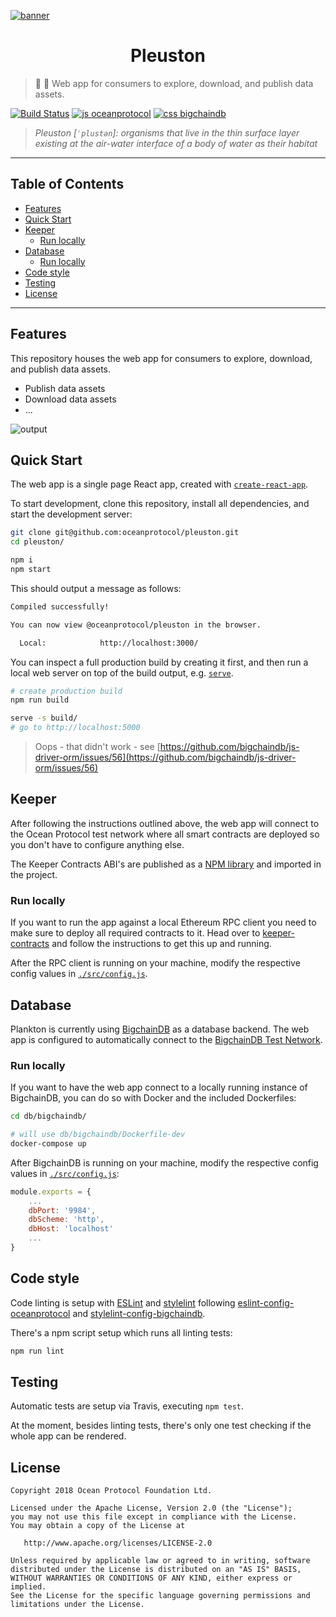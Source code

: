[![banner](https://raw.githubusercontent.com/oceanprotocol/art/master/github/repo-banner%402x.png)](https://oceanprotocol.com)

<h1 align="center">Pleuston</h1>

> 🦑 🦄 Web app for consumers to explore, download, and publish data assets.

[![Build Status](https://travis-ci.com/oceanprotocol/pleuston.svg?token=3psqw6c8KMDqfdGQ2x6d&branch=master)](https://travis-ci.com/oceanprotocol/pleuston)
[![js oceanprotocol](https://img.shields.io/badge/js-oceanprotocol-7b1173.svg)](https://github.com/oceanprotocol/eslint-config-oceanprotocol)
[![css bigchaindb](https://img.shields.io/badge/css-bigchaindb-39BA91.svg)](https://github.com/bigchaindb/stylelint-config-bigchaindb)

> _Pleuston [`ˈplustən`]: organisms that live in the thin surface layer existing at the air-water interface of a body of water as their habitat_

---

## Table of Contents

  - [Features](#features)
  - [Quick Start](#quick-start)
  - [Keeper](#keeper)
     - [Run locally](#run-locally)
  - [Database](#database)
     - [Run locally](#run-locally)
  - [Code style](#code-style)
  - [Testing](#testing)
  - [License](#license)

---

## Features

This repository houses the web app for consumers to explore, download, and publish data assets.

- Publish data assets
- Download data assets
- ...

![output](https://user-images.githubusercontent.com/6178597/41625184-37cf5e4c-7418-11e8-81c2-f779e5f7ee8b.gif)

## Quick Start

The web app is a single page React app, created with [`create-react-app`](https://github.com/facebook/create-react-app).

To start development, clone this repository, install all dependencies, and start the development server:

```bash
git clone git@github.com:oceanprotocol/pleuston.git
cd pleuston/

npm i
npm start
```
This should output a message as follows:

```bash
Compiled successfully!

You can now view @oceanprotocol/pleuston in the browser.

  Local:            http://localhost:3000/
```

You can inspect a full production build by creating it first, and then run a local web server on top of the build output, e.g. [`serve`](https://github.com/zeit/serve).

```bash
# create production build
npm run build

serve -s build/
# go to http://localhost:5000
```

> Oops - that didn't work - see [https://github.com/bigchaindb/js-driver-orm/issues/56](https://github.com/bigchaindb/js-driver-orm/issues/56)

## Keeper

After following the instructions outlined above, the web app will connect to the Ocean Protocol test network where all smart contracts are deployed so you don't have to configure anything else.

The Keeper Contracts ABI's are published as a [NPM library](https://www.npmjs.com/package/@oceanprotocol/keeper-contracts) and imported in the project.

### Run locally

If you want to run the app against a local Ethereum RPC client you need to make sure to deploy all required contracts to it. Head over to [keeper-contracts](https://github.com/oceanprotocol/keeper-contracts) and follow the instructions to get this up and running.

After the RPC client is running on your machine, modify the respective config values in [`./src/config.js`](./src/config.js).

## Database

Plankton is currently using [BigchainDB](http://github.com/bigchaindb/bigchaindb) as a database backend. The web app is configured to automatically connect to the [BigchainDB Test Network](https://testnet.bigchaindb.com/).

### Run locally

If you want to have the web app connect to a locally running instance of BigchainDB, you can do so with Docker and the included Dockerfiles:

```bash
cd db/bigchaindb/

# will use db/bigchaindb/Dockerfile-dev
docker-compose up
```

After BigchainDB is running on your machine, modify the respective config values in [`./src/config.js`](./src/config.js):

```js
module.exports = {
    ...
    dbPort: '9984',
    dbScheme: 'http',
    dbHost: 'localhost'
    ...
}
```

## Code style

Code linting is setup with [ESLint](https://eslint.org) and [stylelint](https://stylelint.io) following [eslint-config-oceanprotocol](https://github.com/oceanprotocol/eslint-config-oceanprotocol) and [stylelint-config-bigchaindb](https://github.com/bigchaindb/stylelint-config-bigchaindb).

There's a npm script setup which runs all linting tests:

```bash
npm run lint
```

## Testing

Automatic tests are setup via Travis, executing `npm test`.

At the moment, besides linting tests, there's only one test checking if the whole app can be rendered.

## License

```
Copyright 2018 Ocean Protocol Foundation Ltd.

Licensed under the Apache License, Version 2.0 (the "License");
you may not use this file except in compliance with the License.
You may obtain a copy of the License at

   http://www.apache.org/licenses/LICENSE-2.0

Unless required by applicable law or agreed to in writing, software
distributed under the License is distributed on an "AS IS" BASIS,
WITHOUT WARRANTIES OR CONDITIONS OF ANY KIND, either express or implied.
See the License for the specific language governing permissions and
limitations under the License.
```
